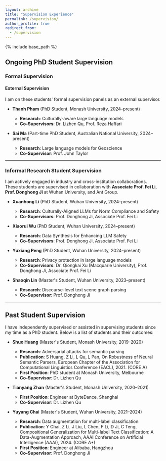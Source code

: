 ```yaml
---
layout: archive
title: "Supervision Experience"
permalink: /supervision/
author_profile: true
redirect_from:
  - /supervision
---
```


{% include base_path %}

## Ongoing PhD Student Supervision

### Formal Supervision

#### External Supervision
I am on these students' formal supervision panels as an external supervisor.

- **Thanh Pham** (PhD Student, Monash University, 2024–present)  
  - **Research**: Culturally-aware large language models  
  - **Co-Supervisors**: Dr. Lizhen Qu, Prof. Reza Haffari

- **Sai Ma** (Part-time PhD Student, Australian National University, 2024–present)  
  - **Research**: Large language models for Geoscience  
  - **Co-Supervisor**: Prof. John Taylor  

---

### Informal Research Student Supervision
I am actively engaged in industry and cross-institution collaborations. These students are supervised in collaboration with **Associate Prof. Fei Li**, **Prof. Donghong Ji** at Wuhan University, and Ant Group.

- **Xuanhong Li** (PhD Student, Wuhan University, 2024–present)  
  - **Research**: Culturally-Aligned LLMs for Norm Compliance and Safety 
  - **Co-Supervisors**: Prof. Donghong Ji, Associate Prof. Fei Li  

- **Xiaorui Wu** (PhD Student, Wuhan University, 2024–present)  
  - **Research**: Data Synthesis for Enhancing LLM Safety
  - **Co-Supervisors**: Prof. Donghong Ji, Associate Prof. Fei Li  

- **Yuxiang Peng** (PhD Student, Wuhan University, 2024–present)  
  - **Research**: Privacy protection in large language models  
  - **Co-Supervisors**: Dr. Qiongkai Xu (Macquarie University), Prof. Donghong Ji, Associate Prof. Fei Li  

- **Shaoqin Lin** (Master's Student, Wuhan University, 2023–present)  
  - **Research**: Discourse-level text scene graph parsing  
  - **Co-Supervisor**: Prof. Donghong Ji  

---

## Past Student Supervision

I have independently supervised or assisted in supervising students since my time as a PhD student. Below is a list of students and their outcomes:

- **Shuo Huang** (Master's Student, Monash University, 2019–2020)
  - **Research**: Adversarial attacks for semantic parsing  
  - **Publication**: S Huang, Z Li, L Qu, L Pan, On Robustness of Neural Semantic Parsers, European Chapter of the Association for Computational Linguistics Conference (EACL), 2021. (CORE A)  
  - **First Position**: PhD student at Monash University, Melbourne  
  - **Co-Supervisor**: Dr. Lizhen Qu  

- **Tianyang Zhan** (Master's Student, Monash University, 2020–2021)
  - **First Position**: Engineer at ByteDance, Shanghai  
  - **Co-Supervisor**: Dr. Lizhen Qu  

- **Yuyang Chai** (Master's Student, Wuhan University, 2021–2024)  
  - **Research**: Data augmentation for multi-label classification 
  - **Publication**: Y Chai, Z Li, J Liu, L Chen, F Li, D Ji, C Teng, Compositional Generalization for Multi-label Text Classification: A Data-Augmentation Approach, AAAI Conference on Artificial Intelligence (AAAI), 2024. (CORE A*)
  - **First Position**: Engineer at Alibaba, Hangzhou  
  - **Co-Supervisor**: Prof. Donghong Ji  
